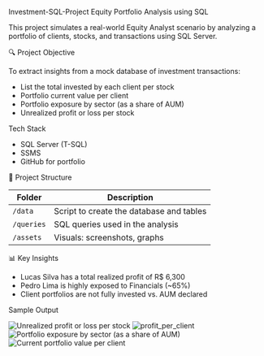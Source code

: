 Investment-SQL-Project
Equity Portfolio Analysis using SQL


This project simulates a real-world Equity Analyst scenario by analyzing a portfolio of clients, stocks, and transactions using SQL Server.

🔍 Project Objective

To extract insights from a mock database of investment transactions:
- List the total invested by each client per stock
- Portfolio current value per client
- Portfolio exposure by sector (as a share of AUM)
- Unrealized profit or loss per stock

Tech Stack
- SQL Server (T-SQL)
- SSMS
- GitHub for portfolio

📁 Project Structure

| Folder         | Description                          |
|----------------|--------------------------------------|
| `/data`        | Script to create the database and tables |
| `/queries`     | SQL queries used in the analysis     |
| `/assets`      | Visuals: screenshots, graphs         |

📊 Key Insights

- Lucas Silva has a total realized profit of R$ 6,300  
- Pedro Lima is highly exposed to Financials (~65%)  
- Client portfolios are not fully invested vs. AUM declared

Sample Output

![Unrealized profit or loss per stock](https://github.com/user-attachments/assets/a48e654c-ff00-49ba-9ab8-c3ab35515bdb)
![profit_per_client](https://github.com/user-attachments/assets/571460a1-739c-4d74-8fa9-2dc9787bd36e)
![Portfolio exposure by sector (as a share of AUM)](https://github.com/user-attachments/assets/9a37aea0-eda5-4f29-b672-b007c011c86d)
![Current portfolio value per client](https://github.com/user-attachments/assets/4e823985-cf96-493b-80a5-79c367ae0976)


